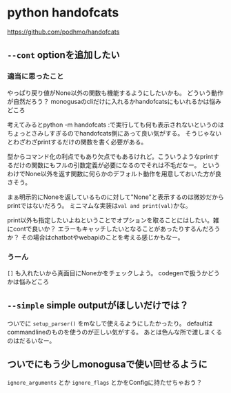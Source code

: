 # python handofcats

https://github.com/podhmo/handofcats

## `--cont` optionを追加したい

### 適当に思ったこと

やっぱり戻り値がNone以外の関数も機能するようにしたいかも。
どういう動作が自然だろう？
monogusaのcliだけに入れるかhandofcatsにもいれるかは悩みどころ

考えてみるとpython -m handofcats <filename>:<function name>で実行しても何も表示されないというのはちょっとさみしすぎるのでhandofcats側にあって良い気がする。
そうじゃないとわざわざprintするだけの関数を書く必要がある。

型からコマンド化の利点でもあり欠点でもあるけれど。こういうようなprintするだけの関数にもフルの引数定義が必要になるのでそれは不毛だなー。
というわけでNone以外を返す関数に何らかのデフォルト動作を用意しておいた方が良さそう。

まぁ明示的にNoneを返しているものに対して"None"と表示するのは微妙だからprintではないだろう。
ミニマムな実装は`val and print(val)`かな。

print以外も指定したいよねということでオプションを取ることにはしたい。雑にcontで良いか？
エラーもキャッチしたいとなることがあったりするんだろうか？
その場合はchatbotやwebapiのことを考える感じかもなー。

### うーん

`[]` も入れたいから真面目にNoneかをチェックしよう。
codegenで扱うかどうかは悩みどころ

## `--simple` simple outputがほしいだけでは？

ついでに `setup_parser()` をmなしで使えるようにしたかったり。
defaultはcommandlineのものを使うのが正しい気がする。
あとは色んな所で渡しまくるのはだるいなー。

## ついでにもう少しmonogusaで使い回せるように

`ignore_arguments` とか `ignore_flags` とかをConfigに持たせちゃおう？
